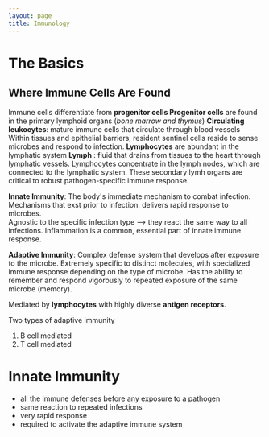 ```yaml
---
layout: page
title: Immunology
---
```


# The Basics
## Where Immune Cells Are Found
Immune cells differentiate from **progenitor cells
Progenitor cells** are found in the primary lymphoid organs (_bone marrow and thymus_)
**Circulating leukocytes**: mature immune cells that circulate through blood vessels
Within tissues and epithelial barriers, resident sentinel cells reside to sense microbes and respond to infection.
**Lymphocytes** are abundant in the lymphatic system
**Lymph** : fluid that drains from tissues to the heart through lymphatic vessels.
Lymphocytes concentrate in the lymph nodes, which are connected to the lymphatic system.
These secondary lymh organs are critical to robust pathogen-specific immune response.

**Innate Immunity**: The body's immediate mechanism to combat infection. Mechanisms that exst prior to infection. delivers rapid response to microbes.  
Agnostic to the specific infection type --> they react the same way to all infections.
Inflammation is a common, essential part of innate immune response.

**Adaptive Immunity**: Complex defense system that develops after exposure to the microbe. Extremely specific to distinct molecules, with specialized immune response depending on the type of microbe. Has the ability to remember and respond vigorously to repeated exposure of the same microbe (memory).

Mediated by **lymphocytes** with highly diverse **antigen receptors**.

Two types of adaptive immunity
1. B cell mediated
2. T cell mediated

# Innate Immunity
- all the immune defenses before any exposure to a pathogen
- same reaction to repeated infections
- very rapid response
- required to activate the adaptive immune system
